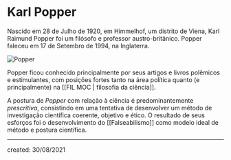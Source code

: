 # Karl Popper
Nascido em 28 de Julho de 1920, em Himmelhof, um distrito de Viena, Karl Raimund Popper foi um filósofo e professor austro-britânico. Popper faleceu em 17 de Setembro de 1994, na Inglaterra.

![Popper](Popper.jpg)

Popper ficou conhecido principalmente por seus artigos e livros polêmicos e estimulantes, com posições fortes tanto na área política quanto (e principalmente) na [[FIL MOC | filosofia da ciência]].

A postura de *Popper* com relação à ciência é predominantemente *prescritiva*, consistindo em uma tentativa de desenvolver um método de investigação científica coerente, objetivo e ético. O resultado de seus esforços foi o desenvolvimento do [[Falseabilismo]] como modelo ideal de método e postura científica.

---

created: 30/08/2021
